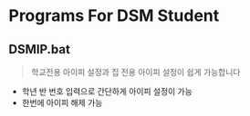 # Programs For DSM Student

## DSMIP.bat
> 학교전용 아이피 설정과 집 전용 아이피 설정이 쉽게 가능합니다
  * 학년 반 번호 입력으로 간단하게 아이피 설정이 가능
  * 한번에 아이피 해제 가능
